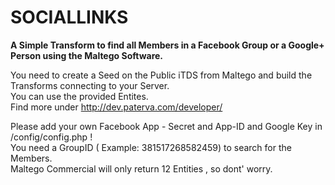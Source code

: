 SOCIALLINKS
===

**A Simple Transform to find all Members in a Facebook Group or  a Google+ Person using the Maltego Software.**

You need to create a Seed on the Public iTDS from Maltego and build the Transforms connecting to your Server.  
You can use the provided Entites.  
Find more under http://dev.paterva.com/developer/


Please add your own Facebook App - Secret and App-ID  and Google Key in /config/config.php !  
You need a GroupID ( Example: 381517268582459) to search for the Members.  
Maltego Commercial will only return 12 Entities , so dont' worry. 
